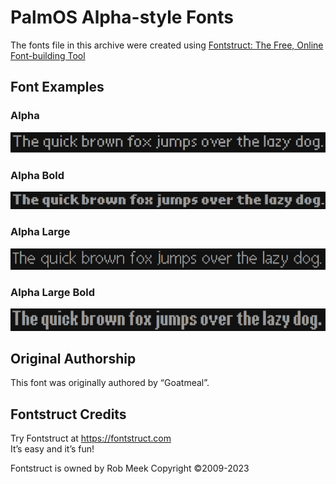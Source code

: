 # PalmOS Alpha-style Fonts

The fonts file in this archive were created using [Fontstruct: The Free, Online Font-building Tool](https://fontstruct.com)

## Font Examples

### Alpha

![Alpha](Examples/Alpha.png)

### Alpha Bold

![Alpha Bold](Examples/Alpha_bold.png)

### Alpha Large

![Alpha Large](Examples/Alpha_large.png)

### Alpha Large Bold

![Alpha Large Bold](Examples/Alpha_large_bold.png)

## Original Authorship

This font was originally authored by “Goatmeal”.

## Fontstruct Credits

Try Fontstruct at https://fontstruct.com  
It’s easy and it’s fun!

Fontstruct is owned by Rob Meek
Copyright ©2009-2023
